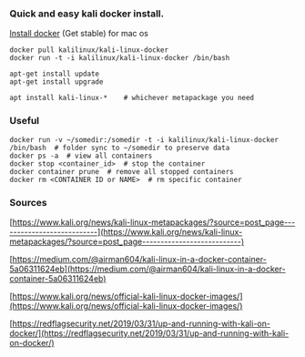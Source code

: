 ### Quick and easy kali docker install.

[Install docker](https://docs.docker.com/v17.12/docker-for-mac/install/#download-docker-for-mac) (Get stable) for mac os

```
docker pull kalilinux/kali-linux-docker
docker run -t -i kalilinux/kali-linux-docker /bin/bash

apt-get install update
apt-get install upgrade

apt install kali-linux-*    # whichever metapackage you need
```

### Useful

```
docker run -v ~/somedir:/somedir -t -i kalilinux/kali-linux-docker /bin/bash  # folder sync to ~/somedir to preserve data
docker ps -a  # view all containers
docker stop <container_id>  # stop the container
docker container prune  # remove all stopped containers
docker rm <CONTAINER ID or NAME>  # rm specific container
```

### Sources

[https://www.kali.org/news/kali-linux-metapackages/?source=post_page---------------------------](https://www.kali.org/news/kali-linux-metapackages/?source=post_page---------------------------)

[https://medium.com/@airman604/kali-linux-in-a-docker-container-5a06311624eb](https://medium.com/@airman604/kali-linux-in-a-docker-container-5a06311624eb)

[https://www.kali.org/news/official-kali-linux-docker-images/](https://www.kali.org/news/official-kali-linux-docker-images/)

[https://redflagsecurity.net/2019/03/31/up-and-running-with-kali-on-docker/](https://redflagsecurity.net/2019/03/31/up-and-running-with-kali-on-docker/)

